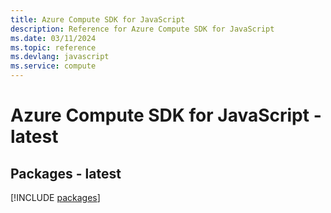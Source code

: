 ```yaml
---
title: Azure Compute SDK for JavaScript
description: Reference for Azure Compute SDK for JavaScript
ms.date: 03/11/2024
ms.topic: reference
ms.devlang: javascript
ms.service: compute
---
```

# Azure Compute SDK for JavaScript - latest
## Packages - latest
[!INCLUDE [packages](compute-index.md)]